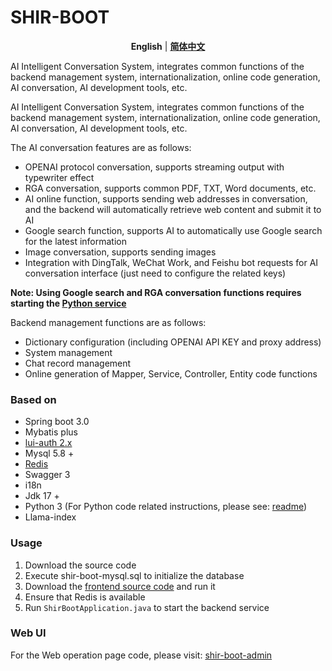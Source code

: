 # SHIR-BOOT

<div align="center">
  <p>
  </p>

**English** | [**简体中文**](README.md)

</div>
AI Intelligent Conversation System, integrates common functions of the backend management system, internationalization, online code generation, AI conversation, AI development tools, etc.


AI Intelligent Conversation System, integrates common functions of the backend management system, internationalization, online code generation, AI conversation, AI development tools, etc.

The AI conversation features are as follows:

* OPENAI protocol conversation, supports streaming output with typewriter effect
* RGA conversation, supports common PDF, TXT, Word documents, etc.
* AI online function, supports sending web addresses in conversation, and the backend will automatically retrieve web content and submit it to AI
* Google search function, supports AI to automatically use Google search for the latest information
* Image conversation, supports sending images
* Integration with DingTalk, WeChat Work, and Feishu bot requests for AI conversation interface (just need to configure the related keys)

**Note: Using Google search and RGA conversation functions requires starting the [Python service](python/readme.md)**

Backend management functions are as follows:

* Dictionary configuration (including OPENAI API KEY and proxy address)
* System management
* Chat record management
* Online generation of Mapper, Service, Controller, Entity code functions

### Based on

* Spring boot 3.0
* Mybatis plus
* [lui-auth 2.x](https://github.com/reinershir/lui-auth)
* Mysql 5.8 +
* [Redis](https://redis.io/)
* Swagger 3
* i18n
* Jdk 17 +
* Python 3 (For Python code related instructions, please see: [readme](python/readme.md))
* Llama-index

### Usage

1. Download the source code
2. Execute shir-boot-mysql.sql to initialize the database
3. Download the [frontend source code](https://github.com/reinershir/Shir-Boot-Admin) and run it
4. Ensure that Redis is available
5. Run `ShirBootApplication.java` to start the backend service

### Web UI

For the Web operation page code, please visit: [shir-boot-admin](https://github.com/reinershir/Shir-Boot-Admin)
